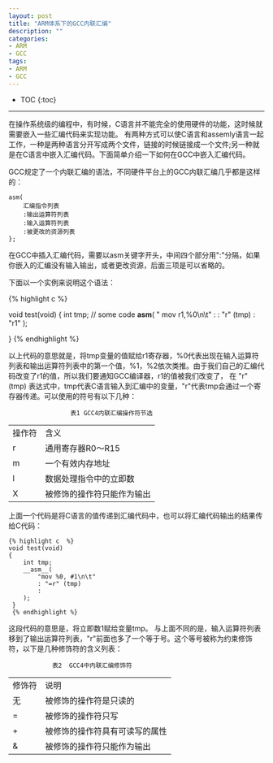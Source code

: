```yaml
---
layout: post
title: "ARM体系下的GCC内联汇编"
description: ""
categories: 
- ARM
- GCC
tags:
- ARM
- GCC
---
```


* TOC
{:toc}
<hr/>

在操作系统级的编程中，有时候，C语言并不能完全的使用硬件的功能，这时候就需要嵌入一些汇编代码来实现功能。
有两种方式可以使C语言和assemly语言一起工作，一种是两种语言分开写成两个文件，链接的时候链接成一个文件;另一种就是在C语言中嵌入汇编代码。下面简单介绍一下如何在GCC中嵌入汇编代码。

GCC规定了一个内联汇编的语法，不同硬件平台上的GCC内联汇编几乎都是这样的：

    asm(
        汇编指令列表
        :输出运算符列表
        :输入运算符列表
        :被更改的资源列表
    };

在GCC中插入汇编代码，需要以asm关键字开头，中间四个部分用":"分隔，如果你嵌入的汇编没有输入输出，或者更改资源，后面三项是可以省略的。

下面以一个实例来说明这个语法：
 
 {% highlight c  %}

 void test(void)
 {
     int tmp;
     // some code
     __asm__(
        " mov r1,%0\n\t"
        : 
        : "r" (tmp)
        : "r1"
     );
     
  }
  {% endhighlight %}
  
以上代码的意思就是，将tmp变量的值赋给r1寄存器，%0代表出现在输入运算符列表和输出运算符列表中的第一个值，%1，%2依次类推。由于我们自己的汇编代码改变了r1的值，所以我们要通知GCC编译器，r1的值被我们改变了，
 在 "r" (tmp) 表达式中，tmp代表C语言输入到汇编中的变量，"r"代表tmp会通过一个寄存器传递。可以使用的符号有以下几种：
 
                     表1 GCC4内联汇编操作符节选
<table>
<tr>
<td> 操作符 </td><td> 含义 </td></tr>
<tr>
<td> r</td><td>   通用寄存器R0～R15 </td></tr>
<tr>
<td> m </td><td> 一个有效内存地址    </td></tr>
<tr>
<td>l </td><td> 数据处理指令中的立即数 </td></tr>
<tr>
<td> X </td><td> 被修饰的操作符只能作为输出</td></tr>
</table> 
                

上面一个代码是将C语言的值传递到汇编代码中，也可以将汇编代码输出的结果传给C代码：

    {% highlight c  %}
    void test(void)
    {
        int tmp;
        __asm__(
            "mov %0, #1\n\t"
            : "=r" (tmp)
            :
        ); 
     }
     {% endhighlight %}
     
这段代码的意思是，将立即数1赋给变量tmp。 与上面不同的是，输入运算符列表移到了输出运算符列表，"r"前面也多了一个等于号。这个等号被称为约束修饰符，以下是几种修饰符的含义列表：

                表2  GCC4中内联汇编修饰符
<table>
<tr>
<td> 修饰符 </td><td>说明 </td></tr>
<tr>
<td> 无   </td><td> 被修饰的操作符是只读的 </td></tr>
<tr>
<td> =    </td><td> 被修饰的操作符只写     </td></tr>
<tr>
<td> +    </td><td> 被修饰的操作符具有可读写的属性 </td></tr>
<tr>
<td> &    </td><td> 被修饰的操作符只能作为输出     </td></tr>
</table>
                


